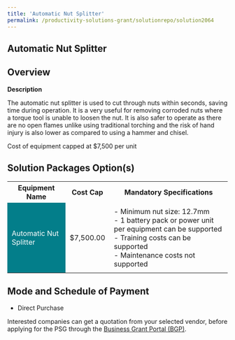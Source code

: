 ```yaml
---
title: 'Automatic Nut Splitter'
permalink: /productivity-solutions-grant/solutionrepo/solution2064
---
```


## Automatic Nut Splitter

## Overview

**Description**

The automatic nut splitter is used to cut through nuts within seconds, saving time during operation. It is a very useful for removing corroded nuts where a torque tool is unable to loosen the nut. It is also safer to operate as there are no open flames unlike using traditional torching and the risk of hand injury is also lower as compared to using a hammer and chisel.

Cost of equipment capped at $7,500 per unit 

## Solution Packages Option(s)

<table>
<tr>
<th><b>Equipment Name</b></th>
<th><b>Cost Cap</b></th>
<th><b>Mandatory Specifications</b></th>
</tr>
<tr>
<td style='padding: 10px; background-color: #037E8A; color: #FFFFFF;'>Automatic Nut Splitter</td>
<td style='padding: 10px;'>$7,500.00</td>
<td style='padding: 10px;'>- Minimum nut size: 12.7mm<br>- 1 battery pack or power unit per  equipment can be supported<br>- Training costs can be supported<br>- Maintenance costs not supported</td>
</tr>
</table>

## Mode and Schedule of Payment

 - Direct Purchase

Interested companies can get a quotation from your selected vendor, before applying for the PSG through the <a href='https://www.businessgrants.gov.sg/' target='_blank' rel='noopener'>Business Grant Portal (BGP)</a>.

<script src="/jquery/resize-tables.js"></script>
